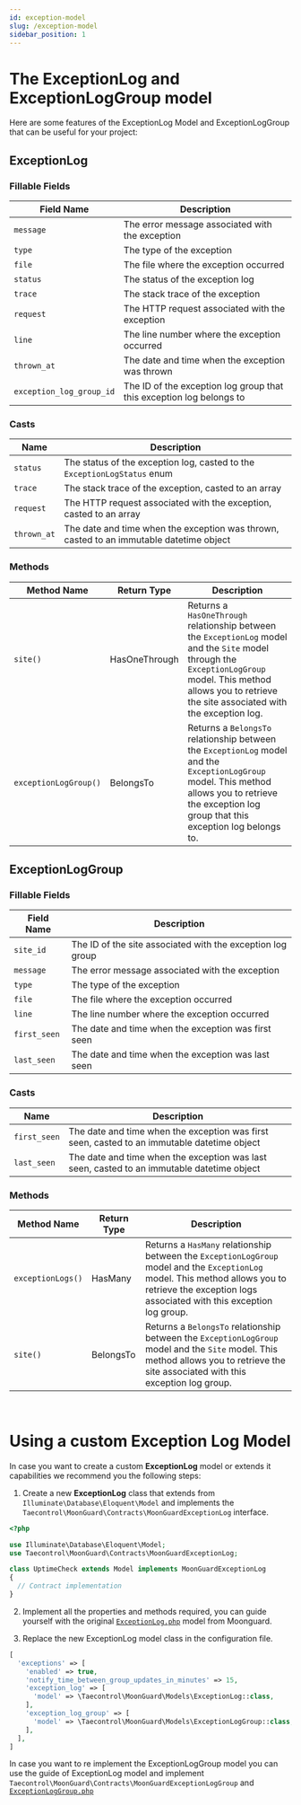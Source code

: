 ```yaml
---
id: exception-model
slug: /exception-model
sidebar_position: 1
---
```


# The ExceptionLog and ExceptionLogGroup model

Here are some features of the ExceptionLog Model and ExceptionLogGroup that can
be useful for your project:

## ExceptionLog

### Fillable Fields

| Field Name | Description |
| --- | --- |
| `message` | The error message associated with the exception |
| `type` | The type of the exception |
| `file` | The file where the exception occurred |
| `status` | The status of the exception log |
| `trace` | The stack trace of the exception |
| `request` | The HTTP request associated with the exception |
| `line` | The line number where the exception occurred |
| `thrown_at` | The date and time when the exception was thrown |
| `exception_log_group_id` | The ID of the exception log group that this exception log belongs to |

### Casts

| Name | Description |
| --- | --- |
| `status` | The status of the exception log, casted to the `ExceptionLogStatus` enum |
| `trace` | The stack trace of the exception, casted to an array |
| `request` | The HTTP request associated with the exception, casted to an array |
| `thrown_at` | The date and time when the exception was thrown, casted to an immutable datetime object |

### Methods

| Method Name | Return Type | Description |
| --- | --- | --- |
| `site()` | HasOneThrough | Returns a `HasOneThrough` relationship between the `ExceptionLog` model and the `Site` model through the `ExceptionLogGroup` model. This method allows you to retrieve the site associated with the exception log. |
| `exceptionLogGroup()` | BelongsTo | Returns a `BelongsTo` relationship between the `ExceptionLog` model and the `ExceptionLogGroup` model. This method allows you to retrieve the exception log group that this exception log belongs to. |

## ExceptionLogGroup

### Fillable Fields

| Field Name | Description |
| --- | --- |
| `site_id` | The ID of the site associated with the exception log group |
| `message` | The error message associated with the exception |
| `type` | The type of the exception |
| `file` | The file where the exception occurred |
| `line` | The line number where the exception occurred |
| `first_seen` | The date and time when the exception was first seen |
| `last_seen` | The date and time when the exception was last seen |

### Casts

| Name | Description |
| --- | --- |
| `first_seen` | The date and time when the exception was first seen, casted to an immutable datetime object |
| `last_seen` | The date and time when the exception was last seen, casted to an immutable datetime object |

### Methods

| Method Name | Return Type | Description |
| --- | --- | --- |
| `exceptionLogs()` | HasMany | Returns a `HasMany` relationship between the `ExceptionLogGroup` model and the `ExceptionLog` model. This method allows you to retrieve the exception logs associated with this exception log group. |
| `site()` | BelongsTo | Returns a `BelongsTo` relationship between the `ExceptionLogGroup` model and the `Site` model. This method allows you to retrieve the site associated with this exception log group. |

<br />

# Using a custom Exception Log Model

In case you want to create a custom **ExceptionLog** model or extends it
capabilities we recommend you the following steps:

1. Create a new **ExceptionLog** class that extends from
`Illuminate\Database\Eloquent\Model` and implements the
`Taecontrol\MoonGuard\Contracts\MoonGuardExceptionLog` interface.

```php
<?php

use Illuminate\Database\Eloquent\Model;
use Taecontrol\MoonGuard\Contracts\MoonGuardExceptionLog;

class UptimeCheck extends Model implements MoonGuardExceptionLog
{
  // Contract implementation
}
```

2. Implement all the properties and methods required, you can guide yourself
with the original [`ExceptionLog.php`](https://github.com/taecontrol/moonguard/blob/v0.1.0/src/Models/ExceptionLog.php) model from Moonguard.

3. Replace the new ExceptionLog model class in the configuration file.

```php
[
  'exceptions' => [
    'enabled' => true,
    'notify_time_between_group_updates_in_minutes' => 15,
    'exception_log' => [
      'model' => \Taecontrol\MoonGuard\Models\ExceptionLog::class,
    ],
    'exception_log_group' => [
      'model' => \Taecontrol\MoonGuard\Models\ExceptionLogGroup::class,
    ],
  ],
]
```

In case you want to re implement the ExceptionLogGroup model you can use the
guide of ExceptionLog model and implement
`Taecontrol\MoonGuard\Contracts\MoonGuardExceptionLogGroup` and [`ExceptionLogGroup.php`](https://github.com/taecontrol/moonguard/blob/v0.1.0/src/Models/ExceptionLogGroup.php)
